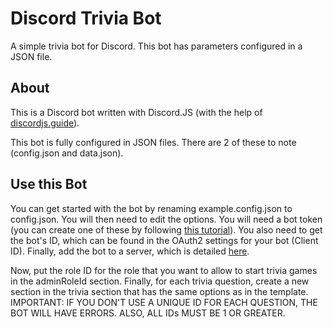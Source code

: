 # Discord Trivia Bot
 A simple trivia bot for Discord.
 This bot has parameters configured in a JSON file.

 ## About
 This is a Discord bot written with Discord.JS (with the help of [discordjs.guide](https://discordjs.guide/#before-you-begin)).

 This bot is fully configured in JSON files. There are 2 of these to note (config.json and data.json).

 ## Use this Bot
 You can get started with the bot by renaming example.config.json to config.json. You will then need to edit the options.
 You will need a bot token (you can create one of these by following [this tutorial](https://discordjs.guide/preparations/setting-up-a-bot-application.html#creating-your-bot)). You also need to get the bot's ID, which can be found in the OAuth2 settings for your bot (Client ID). Finally, add the bot to a server, which is detailed [here](https://discordjs.guide/preparations/adding-your-bot-to-servers.html#creating-and-using-your-invite-link).

 Now, put the role ID for the role that you want to allow to start trivia games in the adminRoleId section.
 Finally, for each trivia question, create a new section in the trivia section that has the same options as in the template.
 IMPORTANT: IF YOU DON'T USE A UNIQUE ID FOR EACH QUESTION, THE BOT WILL HAVE ERRORS. ALSO, ALL IDs MUST BE 1 OR GREATER.

